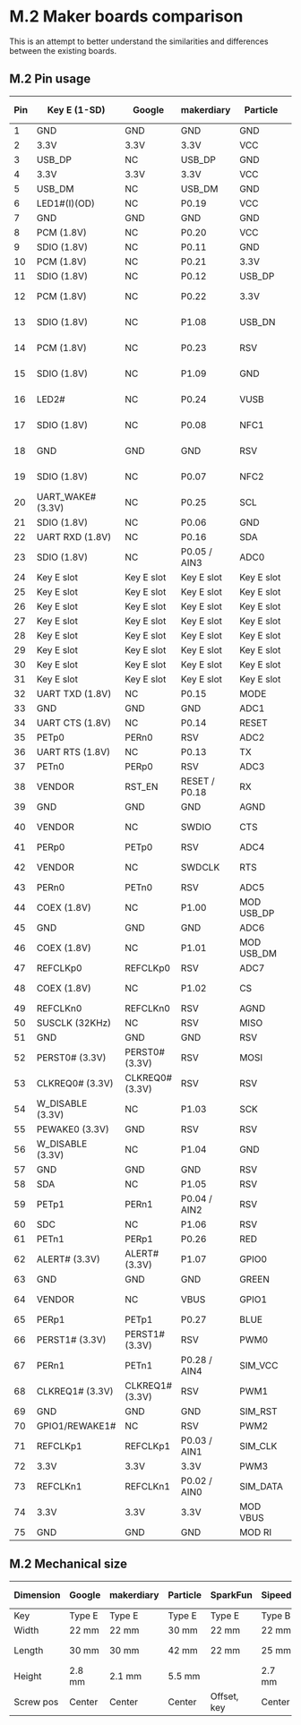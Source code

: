 # M.2 Maker boards comparison

This is an attempt to better understand the similarities and differences between the existing boards.

## M.2 Pin usage

| Pin | Key E (1-SD)    | Google          | makerdiary    | Particle   | SparkFun    | Sipeed     | WRTnode    | SNAPZZ gen.1  |
| --- | --------------- | --------------- | ------------- | ---------- | ----------- | ---------- | ---------- | ------------- |
| 1   | GND             | GND             | GND           | GND        | GND         | IO39       | UART1_RX   | GND           |
| 2   | 3.3V            | 3.3V            | 3.3V          | VCC        | 3.3V        | 5V         | 3.3V.      | 3.3V          |
| 3   | USB_DP          | NC              | USB_DP        | GND        | USB_DP      | IO37       | GND        | USB-DP        |
| 4   | 3.3V            | 3.3V            | 3.3V          | VCC        | 3.3V EN     | 5V         | 3.3V       | 3.3V          |
| 5   | USB_DM          | NC              | USB_DM        | GND        | USB_DM      | IO38       | GND        | USB-DN        |
| 6   | LED1#(I)(OD)    | NC              | P0.19         | VCC        | RESET#      | GND        | UART1_TX   | NC            |
| 7   | GND             | GND             | GND           | GND        | GND         | IO36       | USB_DP     | NC            |
| 8   | PCM (1.8V)      | NC              | P0.20         | VCC        | G11         | GND        | WLED       | NC            |
| 9   | SDIO (1.8V)     | NC              | P0.11         | GND        | USB_VIN     | IO34       | USB_DM     | NC            |
| 10  | PCM (1.8V)      | NC              | P0.21         | 3.3V       | D0          | RST        | LINK0      | NC            |
| 11  | SDIO (1.8V)     | NC              | P0.12         | USB_DP     | BOOT        | IO35       | GND        | NC            |
| 12  | PCM (1.8V)      | NC              | P0.22         | 3.3V       | I2C_SDA     | Key B slot | Key B slot | NC            |
| 13  | SDIO (1.8V)     | NC              | P1.08         | USB_DN     | UART_RTS1   | Key B slot | Key B slot | NC            |
| 14  | PCM (1.8V)      | NC              | P0.23         | RSV        | I2C_SCL     | Key B slot | Key B slot | NC            |
| 15  | SDIO (1.8V)     | NC              | P1.09         | GND        | UART_CTS1   | Key B slot | Key B slot | NC            |
| 16  | LED2#           | NC              | P0.24         | VUSB       | I2C_INT#    | Key B slot | Key B slot | NC            |
| 17  | SDIO (1.8V)     | NC              | P0.08         | NFC1       | UART_TX1    | Key B slot | Key B slot | NC            |
| 18  | GND             | GND             | GND           | RSV        | D1          | Key B slot | Key B slot | NC            |
| 19  | SDIO (1.8V)     | NC              | P0.07         | NFC2       | UART_RX1    | Key B slot | Key B slot | NC            |
| 20  | UART_WAKE#(3.3V)| NC              | P0.25         | SCL        | UART_RX2    | IO47       | LINK1      | NC            |
| 21  | SDIO (1.8V)     | NC              | P0.06         | GND        | SWDCK       | IO32       | LINK2      | NC            |
| 22  | UART RXD (1.8V) | NC              | P0.16         | SDA        | UART_TX2    | IO45       | LINK3      | NC            |
| 23  | SDIO (1.8V)     | NC              | P0.05 / AIN3  | ADC0       | SWDIO       | IO33       | LINK4      | GPIO-0        |
| 24  | Key E slot      | Key E slot      | Key E slot    | Key E slot | Key E slot  | IO43       | RXIP0      | Key E slot    |
| 25  | Key E slot      | Key E slot      | Key E slot    | Key E slot | Key E slot  | IO30       | REF_CLK0   | Key E slot    |
| 26  | Key E slot      | Key E slot      | Key E slot    | Key E slot | Key E slot  | IO41       | RXIN0      | Key E slot    |
| 27  | Key E slot      | Key E slot      | Key E slot    | Key E slot | Key E slot  | IO31       | GND        | Key E slot    |
| 28  | Key E slot      | Key E slot      | Key E slot    | Key E slot | Key E slot  | IO40       | TXOP0      | Key E slot    |
| 29  | Key E slot      | Key E slot      | Key E slot    | Key E slot | Key E slot  | IO28       | TXON4      | Key E slot    |
| 30  | Key E slot      | Key E slot      | Key E slot    | Key E slot | Key E slot  | IO42       | TXON0      | Key E slot    |
| 31  | Key E slot      | Key E slot      | Key E slot    | Key E slot | Key E slot  | IO29       | TXOP4      | Key E slot    |
| 32  | UART TXD (1.8V) | NC              | P0.15         | MODE       | PWM0        | IO44       | RXIN4      | NC            |
| 33  | GND             | GND             | GND           | ADC1       | GND         | IO26       | GND        | NC            |
| 34  | UART CTS (1.8V) | NC              | P0.14         | RESET      | A0          | IO46       | RXIP4      | NC            |
| 35  | PETp0           | PERn0           | RSV           | ADC2       | USBHOST_DP  | IO27       | RXIN3      | NC            |
| 36  | UART RTS (1.8V) | NC              | P0.13         | TX         | GND         | IO8        | TXON3      | NC            |
| 37  | PETn0           | PERp0           | RSV           | ADC3       | USBHOST_DM  | IO24       | RXIP3      | NC            |
| 38  | VENDOR          | RST_EN          | RESET / P0.18 | RX         | A1          | IO6        | TXOP3      | IO4           |
| 39  | GND             | GND             | GND           | AGND       | GND         | IO25       | GND        | NC            |
| 40  | VENDOR          | NC              | SWDIO         | CTS        | G0 / BUS0   | IO5        | TXON2      | USB_TTL-TX    |
| 41  | PERp0           | PETp0           | RSV           | ADC4       | CAN_RX      | IO22       | PCIE_TXN   | NC            |
| 42  | VENDOR          | NC              | SWDCLK        | RTS        | G1 / BUS1   | IO4        | TXOP2      | USB_TTL-RX    |
| 43  | PERn0           | PETn0           | RSV           | ADC5       | CAN_TX      | IO23       | PCIE_TXP   | IO3           |
| 44  | COEX (1.8V)     | NC              | P1.00         | MOD USB_DP | G2 / BUS2   | SPI0_D7    | RXIN2      | NC            |
| 45  | GND             | GND             | GND           | ADC6       | GND         | IO20       | GND        | NC            |
| 46  | COEX (1.8V)     | NC              | P1.01         | MOD USB_DM | G3 / BUS3   | SPI0_D6    | RXIP2      | NC            |
| 47  | REFCLKp0        | REFCLKp0        | RSV           | ADC7       | PWM1        | IO21       | PCIE_RXN   | NC            |
| 48  | COEX (1.8V)     | NC              | P1.02         | CS         | G4 / BUS4   | SPI0_D5    | GPIO0      | USB-tgt-sel   |
| 49  | REFCLKn0        | REFCLKn0        | RSV           | AGND       | BATT_VIN    | IO18       | PCIE_RXP   | NC            |
| 50  | SUSCLK (32KHz)  | NC              | RSV           | MISO       | AUD_BCLK    | SPI0_D4    | PERSTN     | NC            |
| 51  | GND             | GND             | GND           | RSV        | I2C_SDA1    | IO19       | GND        | NC            |
| 52  | PERST0# (3.3V)  | PERST0# (3.3V)  | RSV           | MOSI       | AUD_LRCLK   | SPI0_D3    | RXIN1      | NC            |
| 53  | CLKREQ0# (3.3V) | CLKREQ0# (3.3V) | RSV           | RSV        | I2C_SCL1    | BOOT       | PCIE_CKN   | I2C_SCL1      |
| 54  | W_DISABLE (3.3V)| NC              | P1.03         | SCK        | AUD_IN      | SPI0_D2    | RXIP1      | NC            |
| 55  | PEWAKE0 (3.3V)  | GND             | RSV           | RSV        | SPI_CS      | IO17       | PCIE_CKP   | I2C_SDA1      |
| 56  | W_DISABLE (3.3V)| NC              | P1.04         | GND        | AUD_OUT     | SPI0_D1    | TXON1      | NC            |
| 57  | GND             | GND             | GND           | RSV        | SPI_SCK     | IO14       | GND        | NC            |
| 58  | SDA             | NC              | P1.05         | RSV        | AUD_MCLK    | SPI0_D0    | TXOP1      | I2C_SDA       |
| 59  | PETp1           | PERn1           | P0.04 / AIN2  | RSV        | SPI_COPI    | IO16       | UART0_RX   | NC            |
| 60  | SDC             | NC              | P1.06         | RSV        | SDIO_SCK    | DVP_D0     | UART0_TX   | I2C_SCL       |
| 61  | PETn1           | PERp1           | P0.26         | RED        | SPI_CIPO    | IO12       | SPI_MOSI   | NC            |
| 62  | ALERT# (3.3V)   | ALERT# (3.3V)   | P1.07         | GPIO0      | SDIO_CMD    | DVP_D1     | SPI_MISO   | NC            |
| 63  | GND             | GND             | GND           | GREEN      | G10         | IO13       | SPI_CLK    | NC            |
| 64  | VENDOR          | NC              | VBUS          | GPIO1      | SDIO_DATA0  | DVP_D2     | SPI_CS1    | Mod-RST_EN    |
| 65  | PERp1           | PETp1           | P0.27         | BLUE       | G9          | IO10       | SDA        | NC            |
| 66  | PERST1# (3.3V)  | PERST1# (3.3V)  | RSV           | PWM0       | SDIO_DATA1  | DVP_D3     | SCLK       | NC            |
| 67  | PERn1           | PETn1           | P0.28 / AIN4  | SIM_VCC    | G8          | IO11       | I2S_CLK    | NC            |
| 68  | CLKREQ1# (3.3V) | CLKREQ1# (3.3V) | RSV           | PWM1       | SDIO_DATA2  | DVP_D4     | I2S_WS     | IO2           |
| 69  | GND             | GND             | GND           | SIM_RST    | G7 / BUS7   | IO9        | I2S_SDO    | NC            |
| 70  | GPIO1/REWAKE1#  | NC              | RSV           | PWM2       | SDIO_DATA3  | DVP_D5     | 3.3V       | IO1           |
| 71  | REFCLKp1        | REFCLKp1        | P0.03 / AIN1  | SIM_CLK    | G6 / BUS6   | IO7        | GND        | NC            |
| 72  | 3.3V            | 3.3V            | 3.3V          | PWM3       | RTC_3V_BATT | DVP_D6     | 3.3V       | 3.3V          |
| 73  | REFCLKn1        | REFCLKn1        | P0.02 / AIN0  | SIM_DATA   | G5 / BUS5   | 3.3V       | GND        | NC            |
| 74  | 3.3V            | 3.3V            | 3.3V          | MOD VBUS   | 3.3V        | DVP_D7     | 3.3V       | 3.3V          |
| 75  | GND             | GND             | GND           | MOD RI     | GND         | 1.8V       | I2S_SDI    | NC            |

## M.2 Mechanical size

| Dimension | Google    | makerdiary    | Particle   | SparkFun    | Sipeed     | WRTnode    | SNAPZZ gen.1 |
| --------- | --------- | ------------- | ---------- | ----------- | ---------- | ---------- | ------------ |
| Key       | Type E    | Type E        | Type E     | Type E      | Type B     | Type B     | Type E       |
| Width     | 22 mm     | 22 mm         | 30 mm      | 22 mm       | 22 mm      | 22 mm      | 22 mm        |
| Length    | 30 mm     | 30 mm         | 42 mm      | 22 mm       | 25 mm      | 42 mm      | 30 / 40 mm   |
| Height    | 2.8 mm    | 2.1 mm        | 5.5 mm     |             | 2.7 mm     | 3.5 mm     | 1.8 mm       |
| Screw pos | Center    | Center        | Center     | Offset, key | Center     | Center     | Centre       |
